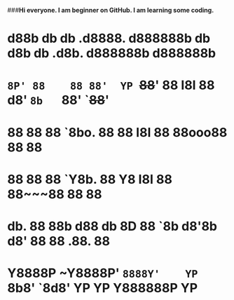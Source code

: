 ###**Hi everyone. I am beginner on GitHub. I am learning some coding.**  

#     d88b db    db .d8888. d888888b      db   d8b   db  .d8b.  d888888b d888888b #
#     `8P' 88    88 88'  YP `~~88~~'      88   I8I   88 d8' `8b   `88'   `~~88~~' #
#      88  88    88 `8bo.      88         88   I8I   88 88ooo88    88       88    #
#      88  88    88   `Y8b.    88         Y8   I8I   88 88~~~88    88       88    #
#  db. 88  88b  d88 db   8D    88         `8b d8'8b d8' 88   88   .88.      88    #
#  Y8888P  ~Y8888P' `8888Y'    YP          `8b8' `8d8'  YP   YP Y888888P    YP    #
